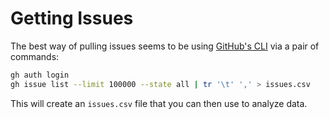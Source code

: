 # Getting Issues

The best way of pulling issues seems to be using [GitHub's CLI](https://cli.github.com/) via a pair of commands:

```bash
gh auth login
gh issue list --limit 100000 --state all | tr '\t' ',' > issues.csv
```

This will create an `issues.csv` file that you can then use to analyze data.